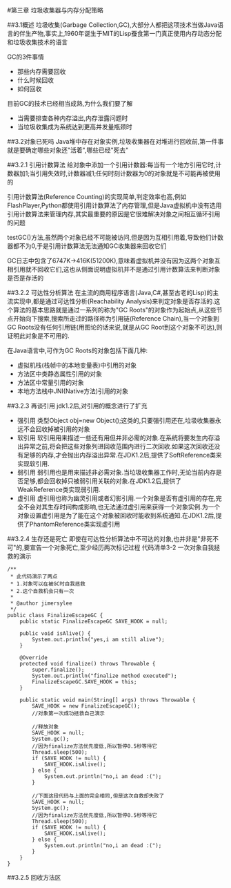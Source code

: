 #第三章 垃圾收集器与内存分配策略

##3.1概述
垃圾收集(Garbage Collection,GC),大部分人都把这项技术当做Java语言的伴生产物,事实上,1960年诞生于MIT的Lisp蚕食第一门真正使用内存动态分配和垃圾收集技术的语言

GC的3件事情
- 那些内存需要回收
- 什么时候回收
- 如何回收

目前GC的技术已经相当成熟,为什么我们要了解
- 当需要排查各种内存溢出,内存泄露问题时
- 当垃圾收集成为系统达到更高并发量瓶颈时

##3.2对象已死吗
Java堆中存在对象实例,垃圾收集器在对堆进行回收前,第一件事就是要确定哪些对象还"活着",哪些已经"死去"

##3.2.1 引用计数算法
给对象中添加一个引用计数器:每当有一个地方引用它时,计数器加1;当引用失效时,计数器减1;任何时刻计数器为0的对象就是不可能再被使用的

引用计数算法(Reference Counting)的实现简单,判定效率也高,例如FlashPlayer,Python都使用引用计数算法了内存管理,但是Java虚拟机中没有选用引用计数算法来管理内存,其实最重要的原因是它很难解决对象之间相互循环引用的问题

testGC()方法,虽然两个对象已经不可能被访问,但是因为互相引用着,导致他们计数器都不为0,于是引用计数算法无法通知GC收集器来回收它们

GC日志中包含了6747K->416K(51200K),意味着虚拟机并没有因为这两个对象互相引用就不回收它们,这也从侧面说明虚拟机并不是通过引用计数算法来判断对象是否是存活的

##3.2.2 可达性分析算法
在主流的商用程序语言(Java,C#,甚至古老的Lisp)的主流实现中,都是通过可达性分析(Reachability Analysis)来判定对象是否存活的.这个算法的基本思路就是通过一系列的称为"GC Roots"的对象作为起始点,从这些节点开始向下搜索,搜索所走过的路径称为引用链(Reference Chain),当一个对象到GC Roots没有任何引用链(用图论的话来说,就是从GC Root到这个对象不可达),则证明此对象是不可用的.

在Java语言中,可作为GC Roots的对象包括下面几种:
- 虚拟机栈(栈帧中的本地变量表)中引用的对象
- 方法区中类静态属性引用的对象
- 方法区中常量引用的对象
- 本地方法栈中JNI(Native方法)引用的对象

##3.2.3 再谈引用
jdk1.2后,对引用的概念进行了扩充
- 强引用
    类型Object obj=new Object();这类的,只要强引用还在,垃圾收集器永远不会回收掉被引用的对象
- 软引用
    软引用用来描述一些还有用但并非必需的对象.在系统将要发生内存溢出异常之前,将会把这些对象列进回收范围内进行二次回收.如果这次回收还没有足够的内存,才会抛出内存溢出异常.在JDK1.2后,提供了SoftReference类来实现软引用.
- 弱引用
    弱引用也是用来描述非必需对象.当垃圾收集器工作时,无论当前内存是否足够,都会回收掉只被弱引用关联的对象.在JDK1.2后,提供了WeakReference类实现弱引用.
- 虚引用
    虚引用也称为幽灵引用或者幻影引用.一个对象是否有虚引用的存在,完全不会对其生存时间构成影响,也无法通过虚引用来获得一个对象实例.为一个对象设置虚引用是为了能在这个对象被回收时能收到系统通知.在JDK1.2后,提供了PhantomReference类实现虚引用

##3.2.4 生存还是死亡
即使在可达性分析算法中不可达的对象,也并非是"非死不可"的,要宣告一个对象死亡,至少经历两次标记过程
代码清单3-2 一次对象自我拯救的演示
```
/**
 * 此代码演示了两点
 * 1.对象可以在被GC时自我拯救
 * 2.这个自救机会只有一次
 *
 * @author jimersylee
 */
public class FinalizeEscapeGC {
    public static FinalizeEscapeGC SAVE_HOOK = null;

    public void isAlive() {
        System.out.println("yes,i am still alive");
    }

    @Override
    protected void finalize() throws Throwable {
        super.finalize();
        System.out.println("finalize method executed");
        FinalizeEscapeGC.SAVE_HOOK = this;
    }

    public static void main(String[] args) throws Throwable {
        SAVE_HOOK = new FinalizeEscapeGC();
        //对象第一次成功拯救自己演示

        //释放对象
        SAVE_HOOK = null;
        System.gc();
        //因为finalize方法优先度低,所以暂停0.5秒等待它
        Thread.sleep(500);
        if (SAVE_HOOK != null) {
            SAVE_HOOK.isAlive();
        } else {
            System.out.println("no,i am dead :(");
        }

        //下面这段代码与上面的完全相同,但是这次自救却失败了
        SAVE_HOOK = null;
        System.gc();
        //因为finalize方法优先度低,所以暂停0.5秒等待它
        Thread.sleep(500);
        if (SAVE_HOOK != null) {
            SAVE_HOOK.isAlive();
        } else {
            System.out.println("no,i am dead :(");
        }
    }
}

```
##3.2.5 回收方法区
